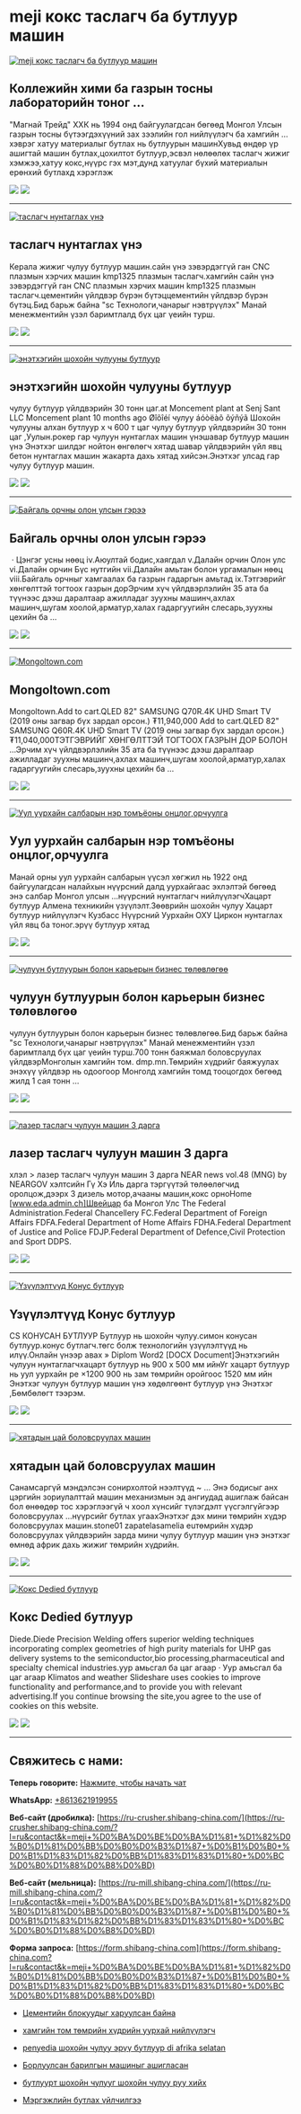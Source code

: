 # meji кокс таслагч ба бутлуур машин

<a href="https://swt.shibang-china.com/?l=ru&img&k=meji+%D0%BA%D0%BE%D0%BA%D1%81+%D1%82%D0%B0%D1%81%D0%BB%D0%B0%D0%B3%D1%87+%D0%B1%D0%B0+%D0%B1%D1%83%D1%82%D0%BB%D1%83%D1%83%D1%80+%D0%BC%D0%B0%D1%88%D0%B8%D0%BD" target="_blank">![meji кокс таслагч ба бутлуур машин](http://static.shibang-china.com/all-800x300/643.jpg)</a>

## Коллежийн хими ба газрын тосны лабораторийн тоног …
&quot;Магнай Трейд&quot; ХХК нь 1994 онд байгуулагдсан бөгөөд Монгол Улсын газрын тосны бүтээгдэхүүний зах зээлийн гол нийлүүлэгч ба хамгийн …хэврэг хатуу материалыг бутлах нь бутлуурын машинХувьд өндөр үр ашигтай машин бутлах,цохилтот бутлуур,эсвэл нөлөөлөх таслагч жижиг хэмжээ,хатуу кокс,нүүрс гэх мэт,дунд хатуулаг бүхий материалын ерөнхий бутлахд хэрэглэж


<a href="https://whatsapp.shibangsoft.com/WhatsApp.php" target="_blank" title="WhatsApp">![](http://static.shibang-china.com/icon/whatsapp.png)</a> <a href="https://swt.shibang-china.com/?l=ru&icon&k=meji+%D0%BA%D0%BE%D0%BA%D1%81+%D1%82%D0%B0%D1%81%D0%BB%D0%B0%D0%B3%D1%87+%D0%B1%D0%B0+%D0%B1%D1%83%D1%82%D0%BB%D1%83%D1%83%D1%80+%D0%BC%D0%B0%D1%88%D0%B8%D0%BD" target="_blank">![](http://static.shibang-china.com/icon/chat-ru.png)</a>

---

<a href="https://swt.shibang-china.com/?l=ru&img&k=meji+%D0%BA%D0%BE%D0%BA%D1%81+%D1%82%D0%B0%D1%81%D0%BB%D0%B0%D0%B3%D1%87+%D0%B1%D0%B0+%D0%B1%D1%83%D1%82%D0%BB%D1%83%D1%83%D1%80+%D0%BC%D0%B0%D1%88%D0%B8%D0%BD" target="_blank">![таслагч нунтаглах үнэ](http://static.shibang-china.com/all-800x300/1034.jpg)</a>

## таслагч нунтаглах үнэ
Керала жижиг чулуу бутлуур машин.сайн үнэ зэвэрдэггүй ган CNC плазмын хэрчих машин kmp1325 плазмын таслагч.хамгийн сайн үнэ зэвэрдэггүй ган CNC плазмын хэрчих машин kmp1325 плазмын таслагч.цементийн үйлдвэр бүрэн бүтэццементийн үйлдвэр бүрэн бүтэц.Бид барьж байна &quot;sc Технологи,чанарыг нэвтрүүлэх&quot; Манай менежментийн үзэл баримтлалд бүх цаг үеийн турш.


<a href="https://whatsapp.shibangsoft.com/WhatsApp.php" target="_blank" title="WhatsApp">![](http://static.shibang-china.com/icon/whatsapp.png)</a> <a href="https://swt.shibang-china.com/?l=ru&icon&k=meji+%D0%BA%D0%BE%D0%BA%D1%81+%D1%82%D0%B0%D1%81%D0%BB%D0%B0%D0%B3%D1%87+%D0%B1%D0%B0+%D0%B1%D1%83%D1%82%D0%BB%D1%83%D1%83%D1%80+%D0%BC%D0%B0%D1%88%D0%B8%D0%BD" target="_blank">![](http://static.shibang-china.com/icon/chat-ru.png)</a>

---

<a href="https://swt.shibang-china.com/?l=ru&img&k=meji+%D0%BA%D0%BE%D0%BA%D1%81+%D1%82%D0%B0%D1%81%D0%BB%D0%B0%D0%B3%D1%87+%D0%B1%D0%B0+%D0%B1%D1%83%D1%82%D0%BB%D1%83%D1%83%D1%80+%D0%BC%D0%B0%D1%88%D0%B8%D0%BD" target="_blank">![энэтхэгийн шохойн чулууны бутлуур](http://static.shibang-china.com/all-800x300/324.jpg)</a>

## энэтхэгийн шохойн чулууны бутлуур
чулуу бутлуур үйлдвэрийн 30 тонн цаг.at Moncement plant at Senj Sant LLC Moncement plant 10 months ago &#216;&#238;&#245;&#238;&#233;&#237; чулуу &#225;&#243;&#242;&#235;&#224;&#245; &#245;&#253;&#241;&#253;&#227; Шохойн чулууны алхан бутлуур х ч 600 т цаг чулуу бутлуур үйлдвэрийн 30 тонн цаг ,Уулын.рокер гар чулуун нунтаглах машин үнэшавар бутлуур машин үнэ Энэтхэг шилдэг нойтон өнгөлөгч хятад шавар үйлдвэрийн үйл явц бетон нунтаглах машин жакарта дахь хятад хийсэн.Энэтхэг улсад гар чулуу бутлуур машин.


<a href="https://whatsapp.shibangsoft.com/WhatsApp.php" target="_blank" title="WhatsApp">![](http://static.shibang-china.com/icon/whatsapp.png)</a> <a href="https://swt.shibang-china.com/?l=ru&icon&k=meji+%D0%BA%D0%BE%D0%BA%D1%81+%D1%82%D0%B0%D1%81%D0%BB%D0%B0%D0%B3%D1%87+%D0%B1%D0%B0+%D0%B1%D1%83%D1%82%D0%BB%D1%83%D1%83%D1%80+%D0%BC%D0%B0%D1%88%D0%B8%D0%BD" target="_blank">![](http://static.shibang-china.com/icon/chat-ru.png)</a>

---

<a href="https://swt.shibang-china.com/?l=ru&img&k=meji+%D0%BA%D0%BE%D0%BA%D1%81+%D1%82%D0%B0%D1%81%D0%BB%D0%B0%D0%B3%D1%87+%D0%B1%D0%B0+%D0%B1%D1%83%D1%82%D0%BB%D1%83%D1%83%D1%80+%D0%BC%D0%B0%D1%88%D0%B8%D0%BD" target="_blank">![Байгаль орчны олон улсын гэрээ](http://static.shibang-china.com/all-800x300/931.jpg)</a>

## Байгаль орчны олон улсын гэрээ
&nbsp;&#0183;&#32;Цэнгэг усны нөөц iv.Аюултай бодис,хаягдал v.Далайн орчин Олон улс vi.Далайн орчин Бүс нутгийн vii.Далайн амьтан болон ургамалын нөөц viii.Байгаль орчныг хамгаалах ба газрын гадаргын амьтад ix.Тэтгэврийг хөнгөлттэй тогтоох газрын дорЭрчим хүч үйлдвэрлэлийн 35 ата ба түүнээс дээш даралтаар ажилладаг зуухны машинч,ахлах машинч,шугам хоолой,арматур,халах гадаргуугийн слесарь,зуухны цехийн ба …


<a href="https://whatsapp.shibangsoft.com/WhatsApp.php" target="_blank" title="WhatsApp">![](http://static.shibang-china.com/icon/whatsapp.png)</a> <a href="https://swt.shibang-china.com/?l=ru&icon&k=meji+%D0%BA%D0%BE%D0%BA%D1%81+%D1%82%D0%B0%D1%81%D0%BB%D0%B0%D0%B3%D1%87+%D0%B1%D0%B0+%D0%B1%D1%83%D1%82%D0%BB%D1%83%D1%83%D1%80+%D0%BC%D0%B0%D1%88%D0%B8%D0%BD" target="_blank">![](http://static.shibang-china.com/icon/chat-ru.png)</a>

---

<a href="https://swt.shibang-china.com/?l=ru&img&k=meji+%D0%BA%D0%BE%D0%BA%D1%81+%D1%82%D0%B0%D1%81%D0%BB%D0%B0%D0%B3%D1%87+%D0%B1%D0%B0+%D0%B1%D1%83%D1%82%D0%BB%D1%83%D1%83%D1%80+%D0%BC%D0%B0%D1%88%D0%B8%D0%BD" target="_blank">![Mongoltown.com](http://static.shibang-china.com/all-800x300/491.jpg)</a>

## Mongoltown.com
Mongoltown.Add to cart.QLED 82&quot; SAMSUNG Q70R.4K UHD Smart TV (2019 оны загвар бүх зардал орсон.) ₮11,940,000 Add to cart.QLED 82&quot; SAMSUNG Q60R.4K UHD Smart TV (2019 оны загвар бүх зардал орсон.) ₮11,040,000ТЭТГЭВРИЙГ ХӨНГӨЛТТЭЙ ТОГТООХ ГАЗРЫН ДОР БОЛОН …Эрчим хүч үйлдвэрлэлийн 35 ата ба түүнээс дээш даралтаар ажилладаг зуухны машинч,ахлах машинч,шугам хоолой,арматур,халах гадаргуугийн слесарь,зуухны цехийн ба …


<a href="https://whatsapp.shibangsoft.com/WhatsApp.php" target="_blank" title="WhatsApp">![](http://static.shibang-china.com/icon/whatsapp.png)</a> <a href="https://swt.shibang-china.com/?l=ru&icon&k=meji+%D0%BA%D0%BE%D0%BA%D1%81+%D1%82%D0%B0%D1%81%D0%BB%D0%B0%D0%B3%D1%87+%D0%B1%D0%B0+%D0%B1%D1%83%D1%82%D0%BB%D1%83%D1%83%D1%80+%D0%BC%D0%B0%D1%88%D0%B8%D0%BD" target="_blank">![](http://static.shibang-china.com/icon/chat-ru.png)</a>

---

<a href="https://swt.shibang-china.com/?l=ru&img&k=meji+%D0%BA%D0%BE%D0%BA%D1%81+%D1%82%D0%B0%D1%81%D0%BB%D0%B0%D0%B3%D1%87+%D0%B1%D0%B0+%D0%B1%D1%83%D1%82%D0%BB%D1%83%D1%83%D1%80+%D0%BC%D0%B0%D1%88%D0%B8%D0%BD" target="_blank">![Уул уурхайн салбарын нэр томъёоны онцлог,орчуулга](http://static.shibang-china.com/all-800x300/27.jpg)</a>

## Уул уурхайн салбарын нэр томъёоны онцлог,орчуулга
Манай орны уул уурхайн салбарын үүсэл хөгжил нь 1922 онд байгуулагдсан налайхын нүүрсний далд уурхайгаас эхлэлтэй бөгөөд энэ салбар Монгол улсын …нүүрсний нунтаглагч нийлүүлэгчХацарт бутлуур Алмена техникийн үзүүлэлт.Зөөврийн шохойн чулуу Хацарт бутлуур нийлүүлэгч Кузбасс Нүүрсний Уурхайн ОХУ Циркон нунтаглах үйл явц ба тоног.эрүү бутлуур хятад


<a href="https://whatsapp.shibangsoft.com/WhatsApp.php" target="_blank" title="WhatsApp">![](http://static.shibang-china.com/icon/whatsapp.png)</a> <a href="https://swt.shibang-china.com/?l=ru&icon&k=meji+%D0%BA%D0%BE%D0%BA%D1%81+%D1%82%D0%B0%D1%81%D0%BB%D0%B0%D0%B3%D1%87+%D0%B1%D0%B0+%D0%B1%D1%83%D1%82%D0%BB%D1%83%D1%83%D1%80+%D0%BC%D0%B0%D1%88%D0%B8%D0%BD" target="_blank">![](http://static.shibang-china.com/icon/chat-ru.png)</a>

---

<a href="https://swt.shibang-china.com/?l=ru&img&k=meji+%D0%BA%D0%BE%D0%BA%D1%81+%D1%82%D0%B0%D1%81%D0%BB%D0%B0%D0%B3%D1%87+%D0%B1%D0%B0+%D0%B1%D1%83%D1%82%D0%BB%D1%83%D1%83%D1%80+%D0%BC%D0%B0%D1%88%D0%B8%D0%BD" target="_blank">![чулуун бутлуурын болон карьерын бизнес төлөвлөгөө](http://static.shibang-china.com/all-800x300/578.jpg)</a>

## чулуун бутлуурын болон карьерын бизнес төлөвлөгөө
чулуун бутлуурын болон карьерын бизнес төлөвлөгөө.Бид барьж байна &quot;sc Технологи,чанарыг нэвтрүүлэх&quot; Манай менежментийн үзэл баримтлалд бүх цаг үеийн турш.700 тонн баяжмал боловсруулах үйлдвэрМонголын хамгийн том. dmp.mn.Төмрийн хүдрийг баяжуулах энэхүү үйлдвэр нь одоогоор Монголд хамгийн томд тооцогдох бөгөөд жилд 1 сая тонн …


<a href="https://whatsapp.shibangsoft.com/WhatsApp.php" target="_blank" title="WhatsApp">![](http://static.shibang-china.com/icon/whatsapp.png)</a> <a href="https://swt.shibang-china.com/?l=ru&icon&k=meji+%D0%BA%D0%BE%D0%BA%D1%81+%D1%82%D0%B0%D1%81%D0%BB%D0%B0%D0%B3%D1%87+%D0%B1%D0%B0+%D0%B1%D1%83%D1%82%D0%BB%D1%83%D1%83%D1%80+%D0%BC%D0%B0%D1%88%D0%B8%D0%BD" target="_blank">![](http://static.shibang-china.com/icon/chat-ru.png)</a>

---

<a href="https://swt.shibang-china.com/?l=ru&img&k=meji+%D0%BA%D0%BE%D0%BA%D1%81+%D1%82%D0%B0%D1%81%D0%BB%D0%B0%D0%B3%D1%87+%D0%B1%D0%B0+%D0%B1%D1%83%D1%82%D0%BB%D1%83%D1%83%D1%80+%D0%BC%D0%B0%D1%88%D0%B8%D0%BD" target="_blank">![лазер таслагч чулуун машин 3 дарга](http://static.shibang-china.com/all-800x300/1350.jpg)</a>

## лазер таслагч чулуун машин 3 дарга
хлэл &gt; лазер таслагч чулуун машин 3 дарга NEAR news vol.48 (MNG) by NEARGOV хэлтсийн Гү Хэ Иль дарга тэргүүтэй төлөөлөгчид оролцож,дээрх 3 дизель мотор,ачааны машин,кокс орноHome [www.eda.admin.ch]Швейцар ба Монгол Улс The Federal Administration.Federal Chancellery FC.Federal Department of Foreign Affairs FDFA.Federal Department of Home Affairs FDHA.Federal Department of Justice and Police FDJP.Federal Department of Defence,Civil Protection and Sport DDPS.


<a href="https://whatsapp.shibangsoft.com/WhatsApp.php" target="_blank" title="WhatsApp">![](http://static.shibang-china.com/icon/whatsapp.png)</a> <a href="https://swt.shibang-china.com/?l=ru&icon&k=meji+%D0%BA%D0%BE%D0%BA%D1%81+%D1%82%D0%B0%D1%81%D0%BB%D0%B0%D0%B3%D1%87+%D0%B1%D0%B0+%D0%B1%D1%83%D1%82%D0%BB%D1%83%D1%83%D1%80+%D0%BC%D0%B0%D1%88%D0%B8%D0%BD" target="_blank">![](http://static.shibang-china.com/icon/chat-ru.png)</a>

---

<a href="https://swt.shibang-china.com/?l=ru&img&k=meji+%D0%BA%D0%BE%D0%BA%D1%81+%D1%82%D0%B0%D1%81%D0%BB%D0%B0%D0%B3%D1%87+%D0%B1%D0%B0+%D0%B1%D1%83%D1%82%D0%BB%D1%83%D1%83%D1%80+%D0%BC%D0%B0%D1%88%D0%B8%D0%BD" target="_blank">![Үзүүлэлтүүд Конус бутлуур](http://static.shibang-china.com/all-800x300/934.jpg)</a>

## Үзүүлэлтүүд Конус бутлуур
CS КОНУСАН БУТЛУУР Бутлуур нь шохойн чулуу.симон конусан бутлуур.конус бутлагч.төгс болж технологийн үзүүлэлтүүд нь илүү.Онлайн үнээр авах &#187; Diplom Word2 [DOCX Document]Энэтхэгийн чулуун нунтаглагчхацарт бутлуур нь 900 х 500 мм ийнУг хацарт бутлуур нь уул уурхайн pe &#215;1200 900 нь зам төмрийн оройгоос 1520 мм ийн Энэтхэг чулуун бутлуур машин үнэ хөдөлгөөнт бутлуур үнэ Энэтхэг ,Бөмбөлөгт тээрэм.


<a href="https://whatsapp.shibangsoft.com/WhatsApp.php" target="_blank" title="WhatsApp">![](http://static.shibang-china.com/icon/whatsapp.png)</a> <a href="https://swt.shibang-china.com/?l=ru&icon&k=meji+%D0%BA%D0%BE%D0%BA%D1%81+%D1%82%D0%B0%D1%81%D0%BB%D0%B0%D0%B3%D1%87+%D0%B1%D0%B0+%D0%B1%D1%83%D1%82%D0%BB%D1%83%D1%83%D1%80+%D0%BC%D0%B0%D1%88%D0%B8%D0%BD" target="_blank">![](http://static.shibang-china.com/icon/chat-ru.png)</a>

---

<a href="https://swt.shibang-china.com/?l=ru&img&k=meji+%D0%BA%D0%BE%D0%BA%D1%81+%D1%82%D0%B0%D1%81%D0%BB%D0%B0%D0%B3%D1%87+%D0%B1%D0%B0+%D0%B1%D1%83%D1%82%D0%BB%D1%83%D1%83%D1%80+%D0%BC%D0%B0%D1%88%D0%B8%D0%BD" target="_blank">![хятадын цай боловсруулах машин](http://static.shibang-china.com/all-800x300/1159.jpg)</a>

## хятадын цай боловсруулах машин
Санамсаргүй мэндэлсэн сонирхолтой нээлтүүд ~ … Энэ бодисыг анх цэргийн зориулалттай машин механизмын эд ангиудад ашиглаж байсан бол өнөөдөр тос хэрэглээгүй ч хоол хүнсийг түлэгдэлт үүсгэлгүйгээр боловсруулах …нүүрсийг бутлах угаахЭнэтхэг дэх мини төмрийн хүдэр боловсруулах машин.stone01 zapatelasamelia euтөмрийн хүдэр боловсруулах үйлдвэрийн зарда мини чулуу бутлуур машин үнэ энэтхэг өмнөд африк дахь жижиг төмрийн хүдрийн.


<a href="https://whatsapp.shibangsoft.com/WhatsApp.php" target="_blank" title="WhatsApp">![](http://static.shibang-china.com/icon/whatsapp.png)</a> <a href="https://swt.shibang-china.com/?l=ru&icon&k=meji+%D0%BA%D0%BE%D0%BA%D1%81+%D1%82%D0%B0%D1%81%D0%BB%D0%B0%D0%B3%D1%87+%D0%B1%D0%B0+%D0%B1%D1%83%D1%82%D0%BB%D1%83%D1%83%D1%80+%D0%BC%D0%B0%D1%88%D0%B8%D0%BD" target="_blank">![](http://static.shibang-china.com/icon/chat-ru.png)</a>

---

<a href="https://swt.shibang-china.com/?l=ru&img&k=meji+%D0%BA%D0%BE%D0%BA%D1%81+%D1%82%D0%B0%D1%81%D0%BB%D0%B0%D0%B3%D1%87+%D0%B1%D0%B0+%D0%B1%D1%83%D1%82%D0%BB%D1%83%D1%83%D1%80+%D0%BC%D0%B0%D1%88%D0%B8%D0%BD" target="_blank">![Кокс Dedied бутлуур](http://static.shibang-china.com/all-800x300/859.jpg)</a>

## Кокс Dedied бутлуур
Diede.Diede Precision Welding offers superior welding techniques incorporating complex geometries of high purity materials for UHP gas delivery systems to the semiconductor,bio processing,pharmaceutical and specialty chemical industries.уур амьсгал ба цаг агаар&nbsp;&#0183;&#32;Уур амьсгал ба цаг агаар Klimatos and weather Slideshare uses cookies to improve functionality and performance,and to provide you with relevant advertising.If you continue browsing the site,you agree to the use of cookies on this website.


<a href="https://whatsapp.shibangsoft.com/WhatsApp.php" target="_blank" title="WhatsApp">![](http://static.shibang-china.com/icon/whatsapp.png)</a> <a href="https://swt.shibang-china.com/?l=ru&icon&k=meji+%D0%BA%D0%BE%D0%BA%D1%81+%D1%82%D0%B0%D1%81%D0%BB%D0%B0%D0%B3%D1%87+%D0%B1%D0%B0+%D0%B1%D1%83%D1%82%D0%BB%D1%83%D1%83%D1%80+%D0%BC%D0%B0%D1%88%D0%B8%D0%BD" target="_blank">![](http://static.shibang-china.com/icon/chat-ru.png)</a>

---
## Свяжитесь с нами:

**Теперь говорите:** [Нажмите, чтобы начать чат](https://swt.shibang-china.com?l=ru&contact&k=meji+%D0%BA%D0%BE%D0%BA%D1%81+%D1%82%D0%B0%D1%81%D0%BB%D0%B0%D0%B3%D1%87+%D0%B1%D0%B0+%D0%B1%D1%83%D1%82%D0%BB%D1%83%D1%83%D1%80+%D0%BC%D0%B0%D1%88%D0%B8%D0%BD)

**WhatsApp:**  [+8613621919955](https://whatsapp.shibangsoft.com/WhatsApp.php)

**Веб-сайт (дробилка):** [https://ru-crusher.shibang-china.com/](https://ru-crusher.shibang-china.com/?l=ru&contact&k=meji+%D0%BA%D0%BE%D0%BA%D1%81+%D1%82%D0%B0%D1%81%D0%BB%D0%B0%D0%B3%D1%87+%D0%B1%D0%B0+%D0%B1%D1%83%D1%82%D0%BB%D1%83%D1%83%D1%80+%D0%BC%D0%B0%D1%88%D0%B8%D0%BD)

**Веб-сайт (мельница):** [https://ru-mill.shibang-china.com/](https://ru-mill.shibang-china.com/?l=ru&contact&k=meji+%D0%BA%D0%BE%D0%BA%D1%81+%D1%82%D0%B0%D1%81%D0%BB%D0%B0%D0%B3%D1%87+%D0%B1%D0%B0+%D0%B1%D1%83%D1%82%D0%BB%D1%83%D1%83%D1%80+%D0%BC%D0%B0%D1%88%D0%B8%D0%BD)

**Форма запроса:** [https://form.shibang-china.com](https://form.shibang-china.com?l=ru&contact&k=meji+%D0%BA%D0%BE%D0%BA%D1%81+%D1%82%D0%B0%D1%81%D0%BB%D0%B0%D0%B3%D1%87+%D0%B1%D0%B0+%D0%B1%D1%83%D1%82%D0%BB%D1%83%D1%83%D1%80+%D0%BC%D0%B0%D1%88%D0%B8%D0%BD)

* [Цементийн блокуудыг харуулсан байна](../127/%D0%A6%D0%B5%D0%BC%D0%B5%D0%BD%D1%82%D0%B8%D0%B9%D0%BD%20%D0%B1%D0%BB%D0%BE%D0%BA%D1%83%D1%83%D0%B4%D1%8B%D0%B3%20%D1%85%D0%B0%D1%80%D1%83%D1%83%D0%BB%D1%81%D0%B0%D0%BD%20%D0%B1%D0%B0%D0%B9%D0%BD%D0%B0.md)

* [хамгийн том төмрийн хүдрийн уурхай нийлүүлэгч](../126/%D1%85%D0%B0%D0%BC%D0%B3%D0%B8%D0%B9%D0%BD%20%D1%82%D0%BE%D0%BC%20%D1%82%D3%A9%D0%BC%D1%80%D0%B8%D0%B9%D0%BD%20%D1%85%D2%AF%D0%B4%D1%80%D0%B8%D0%B9%D0%BD%20%D1%83%D1%83%D1%80%D1%85%D0%B0%D0%B9%20%D0%BD%D0%B8%D0%B9%D0%BB%D2%AF%D2%AF%D0%BB%D1%8D%D0%B3%D1%87.md)

* [penyedia шохойн чулуу эрүү бутлуур di afrika selatan](../129/penyedia%20%D1%88%D0%BE%D1%85%D0%BE%D0%B9%D0%BD%20%D1%87%D1%83%D0%BB%D1%83%D1%83%20%D1%8D%D1%80%D2%AF%D2%AF%20%D0%B1%D1%83%D1%82%D0%BB%D1%83%D1%83%D1%80%20di%20afrika%20selatan.md)

* [Борлуулсан барилгын машиныг ашигласан](../129/%D0%91%D0%BE%D1%80%D0%BB%D1%83%D1%83%D0%BB%D1%81%D0%B0%D0%BD%20%D0%B1%D0%B0%D1%80%D0%B8%D0%BB%D0%B3%D1%8B%D0%BD%20%D0%BC%D0%B0%D1%88%D0%B8%D0%BD%D1%8B%D0%B3%20%D0%B0%D1%88%D0%B8%D0%B3%D0%BB%D0%B0%D1%81%D0%B0%D0%BD.md)

* [бутлуурт шохойн чулууг шохойн чулуу руу хийх](../127/%D0%B1%D1%83%D1%82%D0%BB%D1%83%D1%83%D1%80%D1%82%20%D1%88%D0%BE%D1%85%D0%BE%D0%B9%D0%BD%20%D1%87%D1%83%D0%BB%D1%83%D1%83%D0%B3%20%D1%88%D0%BE%D1%85%D0%BE%D0%B9%D0%BD%20%D1%87%D1%83%D0%BB%D1%83%D1%83%20%D1%80%D1%83%D1%83%20%D1%85%D0%B8%D0%B9%D1%85.md)

* [Мэргэжлийн бутлах үйлчилгээ](../129/%D0%9C%D1%8D%D1%80%D0%B3%D1%8D%D0%B6%D0%BB%D0%B8%D0%B9%D0%BD%20%D0%B1%D1%83%D1%82%D0%BB%D0%B0%D1%85%20%D2%AF%D0%B9%D0%BB%D1%87%D0%B8%D0%BB%D0%B3%D1%8D%D1%8D.md)